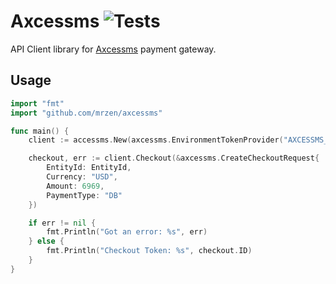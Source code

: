 Axcessms ![Tests](https://github.com/mrzen/axcessms/workflows/Go/badge.svg)
=============

API Client library for [Axcessms](https://axcessms.com/) payment gateway.

Usage
-----

````go
import "fmt"
import "github.com/mrzen/axcessms"

func main() {
    client := accessms.New(axcessms.EnvironmentTokenProvider("AXCESSMS_TOKEN"))

    checkout, err := client.Checkout(&axcessms.CreateCheckoutRequest{
        EntityId: EntityId,
        Currency: "USD",
        Amount: 6969,
        PaymentType: "DB"
    })

    if err != nil {
        fmt.Println("Got an error: %s", err)
    } else {
        fmt.Println("Checkout Token: %s", checkout.ID)
    }
}

````